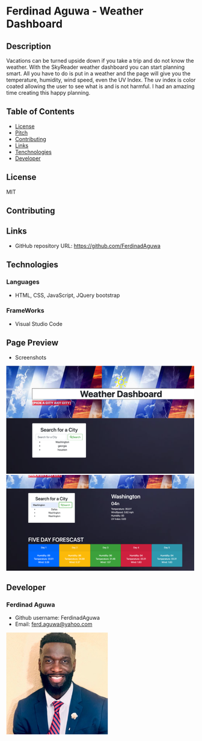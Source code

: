 # Ferdinad Aguwa - Weather Dashboard
## Description
Vacations can be turned upside down if you take a trip and do not know the weather. With the SkyReader weather dashboard you can start planning smart. All you have to do is put in a weather and the page will give you the temperature, humidity, wind speed, even the UV Index. The uv index is color coated allowing the user to see what is and is not harmful. I had an amazing time creating this happy planning. 

## Table of Contents
* [License](#license)
* [Pitch](#pitch)
* [Contributing](#contributing)
* [Links](#Links)
* [Tenchnologies](#Technologies)
* [Developer](#Developer)
## License
MIT
## Contributing

## Links
* GitHub repository URL: https://github.com/FerdinadAguwa
## Technologies
### Languages
* HTML, CSS, JavaScript, JQuery bootstrap
### FrameWorks
* Visual Studio Code
## Page Preview
* Screenshots

<img src= "images/Screen Shot 2021-01-03 at 8.39.33 PM.png"
alt= "Header to the page "
width=500px
/>
<img src= "images/Screen Shot 2021-01-03 at 8.39.51 PM.png"
alt= "Pictures with the weather sections"
width= 500px
/>



## Developer
### Ferdinad Aguwa 
* Github username: FerdinadAguwa
* Email: ferd.aguwa@yahoo.com

<img src= "images/0.jpeg"
     alt="Contributer Photo"
     width=270px
     style="float: left; margin-right: 10px;"/>

